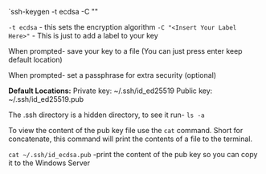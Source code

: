 `ssh-keygen -t ecdsa -C "<Insert Your Label Here>"

`-t ecdsa` - this sets the encryption algorithm
`-C "<Insert Your Label Here>"` - This is just to add a label to your key

When prompted- save your key to a file (You can just press enter keep default location)

When prompted- set a passphrase for extra security (optional)

**Default Locations:**
	Private key: ~/.ssh/id_ed25519
	Public key: ~/.ssh/id_ed25519.pub

The .ssh directory is a hidden directory, to see it run- `ls -a`

To view the content of the pub key file use the `cat` command. Short for concatenate, this command will print the contents of a file to the terminal.

`cat ~/.ssh/id_ecdsa.pub` -print the content of the pub key so you can copy it to the Windows Server
